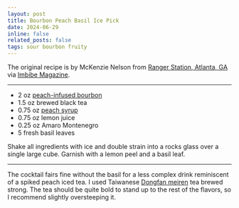 ```yaml
---
layout: post
title: Bourbon Peach Basil Ice Pick
date: 2024-06-29 
inline: false
related_posts: false
tags: sour bourbon fruity
---
```


The original recipe is by McKenzie Nelson from <a href="https://www.rangerstationatl.com/">Ranger Station, Atlanta, GA</a> <a href="https://www.instagram.com/rangerstationatl/?hl=en"><i class="fa-brands fa-instagram"></i></a> via <a href="https://imbibemagazine.com/">Imbibe Magazine</a>.

---

<ul>
    <li> 2 oz <a href="cocktails/other-recipes/peach_bourbon">peach-infused bourbon</a></li>
    <li> 1.5 oz brewed black tea</li>
    <li> 0.75 oz <a href="cocktails/other-recipes/peach_syrup">peach syrup</a></li>
    <li> 0.75 oz lemon juice</li>
    <li> 0.25 oz Amaro Montenegro</li>
    <li> 5 fresh basil leaves</li>
</ul>

Shake all ingredients with ice and double strain into a rocks glass over a single large cube. Garnish with a lemon peel and a basil leaf.

---

The cocktail fairs fine without the basil for a less complex drink reminiscent of a spiked peach iced tea. I used Taiwanese <a href="https://en.wikipedia.org/wiki/Dongfang_meiren">Dongfan meiren</a> tea brewed strong. The tea should be quite bold to stand up to the rest of the flavors, so I recommend slightly oversteeping it. 